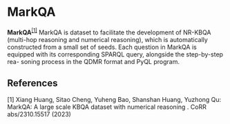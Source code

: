 # MarkQA

**MarkQA**<sup>[[1]](#myfootnote1)</sup> MarkQA is dataset to facilitate the development of NR-KBQA (multi-hop reasoning and numerical reasoning), which is automatically constructed from a small set of seeds. Each question in MarkQA is equipped with its corresponding SPARQL query, alongside the step-by-step rea- soning process in the QDMR format and PyQL program.


## References
<a name="myfootnote1">[1]</a> Xiang Huang, Sitao Cheng, Yuheng Bao, Shanshan Huang, Yuzhong Qu: MarkQA: A large scale KBQA dataset with numerical reasoning . CoRR abs/2310.15517 (2023)